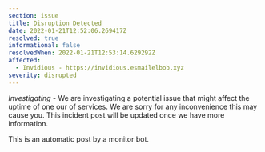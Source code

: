 ```yaml
---
section: issue
title: Disruption Detected
date: 2022-01-21T12:52:06.269417Z
resolved: true
informational: false
resolvedWhen: 2022-01-21T12:53:14.629292Z
affected:
  - Invidious - https://invidious.esmailelbob.xyz
severity: disrupted
---
```

*Investigating* - We are investigating a potential issue that might affect the uptime of one our of services. We are sorry for any inconvenience this may cause you. This incident post will be updated once we have more information.

This is an automatic post by a monitor bot.
        